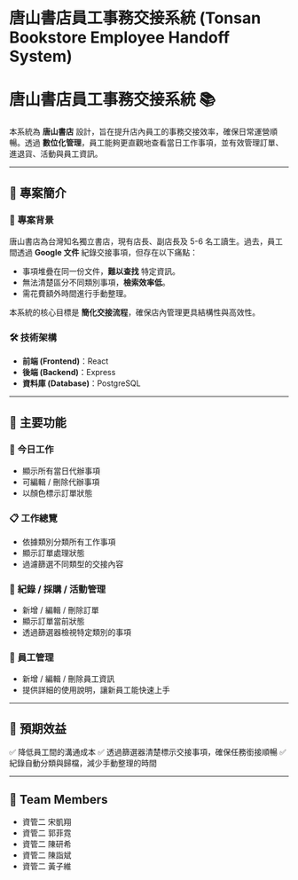 # 唐山書店員工事務交接系統 (Tonsan Bookstore Employee Handoff System)

# 唐山書店員工事務交接系統 📚

本系統為 **唐山書店** 設計，旨在提升店內員工的事務交接效率，確保日常運營順暢。透過 **數位化管理**，員工能夠更直觀地查看當日工作事項，並有效管理訂單、進退貨、活動與員工資訊。

---

## 🚀 專案簡介
### 📍 **專案背景**
唐山書店為台灣知名獨立書店，現有店長、副店長及 5-6 名工讀生。過去，員工間透過 **Google 文件** 紀錄交接事項，但存在以下痛點：
- 事項堆疊在同一份文件，**難以查找** 特定資訊。
- 無法清楚區分不同類別事項，**檢索效率低**。
- 需花費額外時間進行手動整理。

本系統的核心目標是 **簡化交接流程**，確保店內管理更具結構性與高效性。

### 🛠 **技術架構**
- **前端 (Frontend)**：React
- **後端 (Backend)**：Express
- **資料庫 (Database)**：PostgreSQL

---

## 🎯 主要功能
### 📆 **今日工作**
- 顯示所有當日代辦事項
- 可編輯 / 刪除代辦事項
- 以顏色標示訂單狀態

### 📋 **工作總覽**
- 依據類別分類所有工作事項
- 顯示訂單處理狀態
- 過濾篩選不同類型的交接內容

### 📌 **紀錄 / 採購 / 活動管理**
- 新增 / 編輯 / 刪除訂單
- 顯示訂單當前狀態
- 透過篩選器檢視特定類別的事項

### 👥 **員工管理**
- 新增 / 編輯 / 刪除員工資訊
- 提供詳細的使用說明，讓新員工能快速上手

---

## 🔮 預期效益
✅ 降低員工間的溝通成本
✅ 透過篩選器清楚標示交接事項，確保任務銜接順暢
✅ 紀錄自動分類與歸檔，減少手動整理的時間

---

## 📜 Team Members
- 資管二 宋凱翔
- 資管二 郭菲霓
- 資管二 陳研希
- 資管二 陳詣斌
- 資管二 黃子維
